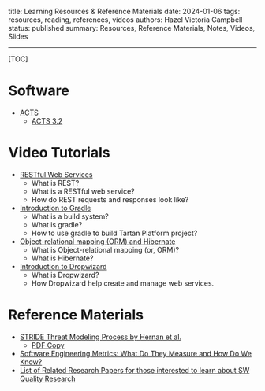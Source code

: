 title: Learning Resources & Reference Materials
date: 2024-01-06
tags: resources, reading, references, videos
authors: Hazel Victoria Campbell
status: published
summary: Resources, Reference Materials, Notes, Videos, Slides

----

[TOC]

# Software

* [ACTS](https://csrc.nist.gov/Projects/automated-combinatorial-testing-for-software/downloadable-tools)
    * [ACTS 3.2]({attach}resources/ACTS3.2.zip)

# Video Tutorials

* [RESTful Web Services](https://www.youtube.com/watch?v=VN9-uTRFZ94)
    * What is REST?
    * What is a RESTful web service?
    * How do REST requests and responses look like?
* [Introduction to Gradle](https://www.youtube.com/watch?v=I70JekEgrKI)
    * What is a build system?
    * What is gradle?
    * How to use gradle to build Tartan Platform project?
* [Object-relational mapping (ORM) and Hibernate](https://www.youtube.com/watch?v=aN7xKzAwIkw)
    * What is Object-relational mapping (or, ORM)?
    * What is Hibernate?
* [Introduction to Dropwizard](https://www.youtube.com/watch?v=M16oeCOLpvg)
    * What is Dropwizard?
    * How Dropwizard help create and manage web services.

# Reference Materials

* [STRIDE Threat Modeling Process by Hernan et al.](https://docs.microsoft.com/en-us/archive/msdn-magazine/2006/november/uncover-security-design-flaws-using-the-stride-approach)
    * [PDF Copy]({attach}resources/STRIDE.pdf)
* [Software Engineering Metrics: What Do They Measure and How Do We Know?]({attach}resources/KanerSoftwareMetrics.pdf)
* [List of Related Research Papers for those interested to learn about SW Quality Research]({attach}resources/PaperList.pdf)